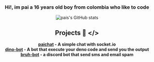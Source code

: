 <div align ="center">

### Hi!, im pai a 16 years old boy from colombia who like to code

<p>
  
![pais's GitHub stats](https://github-readme-stats.vercel.app/api?username=ELPanaJose&show_icons=true&theme=radical)

</p>

## Projects 🍱 </>

**[paichat](https://chat-pai.herokuapp.com/) - A simple chat with socket.io** <br>
**[dino-bot](https://github.com/ELPanaJose/dino-bot) - A bot that execute your deno code and send you the output** <br>
**[bruh-bot](https://github.com/ELPanaJose/bruh-bot) - a discord bot that send sms and email spam** <br>

</div>

